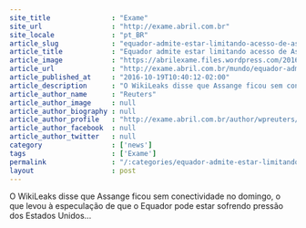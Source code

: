 ```yaml
---
site_title               : "Exame"
site_url                 : "http://exame.abril.com.br"
site_locale              : "pt_BR"
article_slug             : "equador-admite-estar-limitando-acesso-de-assange-a-internet"
article_title            : "Equador admite estar limitando acesso de Assange à internet"
article_image            : "https://abrilexame.files.wordpress.com/2016/09/size_960_16_9_julian-assange71.jpg?quality=70&strip=all&w=960"
article_url              : "http://exame.abril.com.br/mundo/equador-admite-estar-limitando-acesso-de-assange-a-internet-em-londres/"
article_published_at     : "2016-10-19T10:40:12-02:00"
article_description      : "O WikiLeaks disse que Assange ficou sem conectividade no domingo, o que levou à especulação de que o Equador pode estar sofrendo pressão dos Estados Unidos..."
article_author_name      : "Reuters"
article_author_image     : null
article_author_biography : null
article_author_profile   : "http://exame.abril.com.br/author/wpreuters/"
article_author_facebook  : null
article_author_twitter   : null
category                 : ['news']
tags                     : ['Exame']
permalink                : "/:categories/equador-admite-estar-limitando-acesso-de-assange-a-internet/"
layout                   : post
---
```


O WikiLeaks disse que Assange ficou sem conectividade no domingo, o que levou à especulação de que o Equador pode estar sofrendo pressão dos Estados Unidos...
